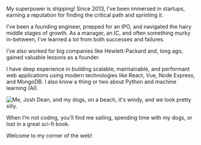 My superpower is shipping! Since 2013, I’ve been immersed in startups, earning a reputation for finding the
critical path and sprinting it.

I’ve been a founding engineer, prepped for an IPO, and navigated the hairy middle stages of growth.
As a manager, an IC, and often something murky in-between, I’ve learned a lot from both successes and failures.

I’ve also worked for big companies like Hewlett-Packard and, long ago, gained valuable lessons as a founder.

I have deep experience in building scalable, maintainable, and performant web applications using modern
technologies like React, Vue, Node Express, and MongoDB.
I also know a thing or two about Python and machine learning (AI).

![Me, Josh Dean, and my dogs, on a beach, it's windy, and we look pretty silly.](/images/IMG_7360.jpeg)

When I’m not coding, you’ll find me sailing, spending time with my dogs, or lost in a great sci-fi book.

Welcome to my corner of the web!

